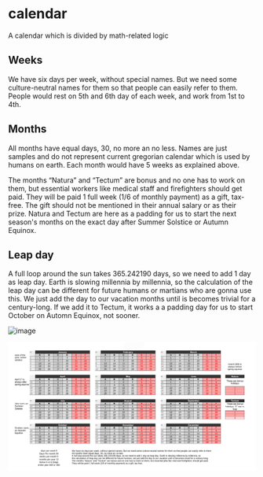 # calendar
A calendar which is divided by math-related logic

## Weeks
We have six days per week, without special names. 
But we need some culture-neutral names for them so that people can easily refer to them.
People would rest on 5th and 6th day of each week, and work from 1st to 4th.

## Months
All months have equal days, 30, no more an no less.
Names are just samples and do not represent current gregorian calendar which is used by humans on earth.
Each month would have 5 weeks as explained above.

The months “Natura” and “Tectum” are bonus and no one has to work on them, but essential workers like medical staff and firefighters should get paid. 
They will be paid 1 full week (1/6 of monthly payment) as a gift, tax-free. The gift should not be mentioned in their annual salary or as their prize.
Natura and Tectum are here as a padding for us to start the next season's months on the exact day after Summer Solstice or Autumn Equinox.

## Leap day
A full loop around the sun takes 365.242190 days, so we need to add 1 day as leap day. 
Earth is slowing millennia by millennia, so the calculation of the leap day can be different for future humans or martians who are gonna use this.
We just add the day to our vacation months until is becomes trivial for a century-long. If we add it to Tectum, it works a a padding day for us to start October on Automn Equinox, not sooner.

![image](https://user-images.githubusercontent.com/12912495/215765765-d4566009-1d5e-4d8a-bc00-ff3b47184564.png)


![The Full-year calendar](https://raw.githubusercontent.com/mrahimygk/calendar/master/calendar.png)
